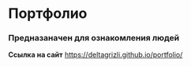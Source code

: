 # Портфолио

### Предназаначен для ознакомления людей

**Ссылка на сайт**
https://deltagrizli.github.io/portfolio/